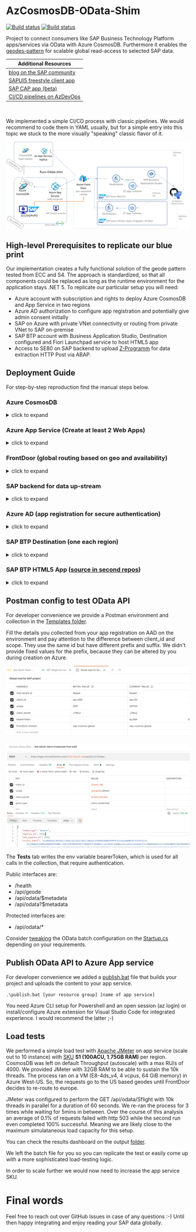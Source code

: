 # AzCosmosDB-OData-Shim

[![Build status](https://dev.azure.com/mapankra/CosmosDB%20OData%20SAP%20umbrella/_apis/build/status/Build%20OData%20Shim)](https://dev.azure.com/mapankra/CosmosDB%20OData%20SAP%20umbrella/_build/latest?definitionId=14)
[![Build status](https://vsrm.dev.azure.com/mapankra/_apis/public/Release/badge/cf76d14c-d6ac-4c79-90d3-5c289a7b68c2/2/3)](https://dev.azure.com/mapankra/CosmosDB%20OData%20SAP%20umbrella/_release/latest?releaseId=17)

Project to connect consumers like SAP Business Technology Platform apps/services via OData with Azure CosmosDB. Furthermore it enables the [geodes-pattern](https://docs.microsoft.com/en-us/azure/architecture/patterns/geodes) for scalable global read-access to selected SAP data.

Additional Resources |
--- |
[blog on the SAP community](https://blogs.sap.com/2021/06/11/sap-where-can-i-get-toilet-paper-an-implementation-of-the-geodes-pattern-with-s4-btp-and-azure-cosmosdb/) |
[SAPUI5 freestyle client app](https://github.com/MartinPankraz/SAPUI5-CosmosDB-umbrella) |
[SAP CAP app (beta)](https://github.com/MartinPankraz/sap-cap-cosmos-app) |
[CI/CD pipelines on AzDevOps](https://dev.azure.com/mapankra/CosmosDB%20OData%20SAP%20umbrella) |
<br>

We implemented a simple CI/CD process with classic pipelines. We would recommend to code them in YAML usually, but for a simple entry into this topic we stuck to the more visually "speaking" classic flavor of it.

![geode](images/geode-pattern.png)

## High-level Prerequisites to replicate our blue print

Our implementation creates a fully functional solution of the geode pattern tested from ECC and S4. The approach is standardized, so that all components could be replaced as long as the runtime environment for the application stays .NET 5. To replicate our particular setup you will need:

- Azure account with subscription and rights to deploy Azure CosmosDB and App Service in two regions
- Azure AD authorization to configure app registration and potentially give admin consent initially
- SAP on Azure with private VNet connectivity or routing from private VNet to SAP on-premise
- SAP BTP account with Business Application Studio, Destination configured and Fiori Launchpad service to host HTML5 app
- Access to SE80 on SAP backend to upload [Z-Programm](ZDemoFrontDoorReport.abap) for data extraction HTTP Post via ABAP.

## Deployment Guide
For step-by-step reproduction find the manual steps below.

### Azure CosmosDB
<details>
<summary>click to expand</summary>

We need at least two instance of Cosmos to verify global access. We configure global read and primary region write to avoid concurrent locking challenges in our blue print. Going forward you might want to think about global write too. In our case SAP backend will always override what is in Cosmos if there is a race condition.

Choose CosmosDB with Core SQL API
#### Basics
- Provide required fields and pay attention to your primary region choice.
- Choose capacity mode Provisioned Throughput to allow multi-region setup
#### Global Distribution
- Keep Geo-Redundancy disabled (we will add regions later)
- Multi-Region Writed disabled (check first section for reasoning)
#### Networking (private VNet required)
- Configure Private endpoint to make Cosmos only accessible from your private VNet that "knows" SAP
#### Backup and Encryption
- Configure as you wish. 

Wait for provisioning to finish.

#### Configure Cosmos Settings
- Replicate data globally -> add read regions as per your needs
- Default Consistency -> Understand your consistency choice and its impact on global read
- Firewall and virtual networks -> familiarize with settings to understand connectivity issues going forward. Allow access from Azure Portal and possibly from your admin ip to begin with. Ultimately your VPN or ExpressRoute connection should be leveraged over your private Azure VNet. In our case we are communication over a P2S VPN with Azure.
- Private Endpoint Connections -> Add a private endpoint for each private VNet in each region, where you are running Cosmos. Meaning you would need additional VNets to achieve private routing.
- Keys -> note down the primary key and URI for your appsettings.json.

#### Hosts file settings for local development
Since you protected your CosmosDB via its built-in firewall, private VNet and potentially a VPN, you need to make sure that you can reach it from your dev environment. In my case I added two entries to my hosts file (C:\Windows\System32\drivers\etc\hosts) to resolve the private endpoints on Azure from my P2S VPN connection.

```
10.---.--.14 sap-cosmos-sql.privatelink.documents.azure.com sap-cosmos-sql.documents.azure.com
10.---.--.15 sap-cosmos-sql-westeurope.privatelink.documents.azure.com sap-cosmos-sql-westeurope.documents.azure.com
```
You can collect your specific values from the generated Azure Private DNS Zone, that was created when you configured your private endpoints.

![dns](images/dns.png)
</details>

### Azure App Service (Create at least 2 Web Apps)
<details>
<summary>click to expand</summary>

- Instance Details -> Publish Code
- Runtime Stack -> .Net 5
- OS according to your needs. We ran on Windows during our implementation.
- Region -> match your CosmosDB instances (in our case West Europe and West US)
- App Service Plan (SKU) -> can be anything that supports SSL (currently default B1 for instance)

#### Configure App Service
- Essentials -> Health Check -> Enable and put path `/health`
##### Settings
- Networking -> Configure VNet integration with the related VNets where Cosmos private endpoints sit. Be aware you will need enough space for an additional empty subnet.

For the additional app settings you might want to consider to apply [ARM templates](https://docs.microsoft.com/de-de/azure/templates/microsoft.web/sites/config-appsettings?tabs=json) and [CI/CD](https://docs.microsoft.com/en-us/azure/azure-resource-manager/templates/add-template-to-azure-pipelines) for transparent and consisten rollout. To get started with only a few instances doing it manually will suffice.

App Setting | Value
--- | --- 
geode-name | your location
WEBSITE_VNET_ROUTE_ALL | 1
Modules:CosmosConfig:CollectionId | sflight
Modules:CosmosConfig:DatabaseId | saps4
Modules:CosmosConfig:Endpoint | https://[your domain].documents.azure.com:443/
Modules:CosmosConfig:Key | your cosmos primary key
RewriteModule:NewRoute | rewrite route to map odata context from app service to front door
AzureAd:Audience | your AAD app registration client id
AzureAd:ClientId | your AAD app registration client id
AzureAd:Instance | https://login.microsoftonline.com/
AzureAd:TenantId | your AAD tenant id

The **geode-name** will be used to be able to trace-back easily from where our requests were served. The routing param ensures that all traffic leaving app service stays on the private VNet, so that it will use the private endpoint of CosmosDB. Otherwise you will see Firewall hits on Cosmos.

</details>

### FrontDoor (global routing based on geo and availability)
<details>
<summary>click to expand</summary>

- Create a resource in any resource group on Azure.
- Fill your desired front-end domain, Session Affinity disabled, WAF disabled
- Add a backend pool with our two azure app service backends (keep defaults "priority" 1 and "weight" 50), fill /health as health probe, https, Probe method HEAD, keep rest as is
- Add routing rule and keep rule defaults as is (pattern match on /* etc.)

Once provisioned pickup Frontend host URL for SAP BTP Destination setup later on.
</details>

### SAP backend for data up-stream
<details>
<summary>click to expand</summary>

- Create a destination named "AzureFrontDoor" for external https connections on **SM59** in your ABAP system
- Fill your FrontDoor address (yourdomain.azurefd.net) and port 443. Alternatively you could fill your private CosmosDB connectivity details and connect directly. The [ABAP SDK for Azure](https://github.com/microsoft/ABAP-SDK-for-Azure) could give you head start doing that. We advise **against** it, because the geode pattern would be bypassed. FrontDoor ensures that you reach the closest App Service and CosmosDB instance that is available.
- Set SSL active and maintain cert-list for Azure SSL certificates. You can do that from transaction **STRUST**. The certificate chain can be exported from any browser when you try to hit your FrontDoor domain and then inspect the certificates. You need to import the whole chain. While writing this doc that was:

    ![fd-cert-chain](images/fd-cert-chain.png)

- Once finished you should make the connection test from SM59 and see http 404 as response. When the process on STRUST was not successfull you will get an SSL handshake error here.
- Repeat the process for destination "AzureADLogin"
- Fill your AD login endpoint login.microsoftonline.com, port 443 and Path prefix: /[your AAD tenant id]/oauth2/v2.0/token
- Activate SSL and check **STRUST** once more if connection test fails

- Create an ABAP program on **SE80** based on the code in [ZDemoFrontDoorReport.abap](ZDemoFrontDoorReport.abap). It will leverage the popular demo data set SFlight.

*Note:*
I highly recommend checking the API calls through Postman first, because the http log on the SAP app server can be tedious. If you need to troubleshoot on SAP you would need to activate http trace info on SMICM, lock your work process on SAPGUI through SE38 (RSTRC000), navigate within that same session to SE80, trigger your progamm, go back to RSTRC000 and release your workpress and finally check the trace file on ST11 for your previously locked work process number.

</details>

### Azure AD (app registration for secure authentication)
<details>
<summary>click to expand</summary>

For simplicity we are configuring the OAuth2 Client Credentials Grant flow. Of course, you could adapt this to any other SAP CloudFoundry Destination supported flow, or replace the need for destination through SAP Cloud SDK or even other apps that integrate with Azure AD like SAP Identity Authentication Service etc.

- Create a new app registration to secure the Cosmos OData shim API exposed by Azure App Service.
- Overview -> note down the application (client) id, AAD tenant id, application ID URI for your appsettings.json locally, Postman requests and App Service environment variables
- Manage -> Certificate & Secrets -> Generate a secret and note it down (visible only once)
- Manage -> App roles -> Add Sflight (Allows access to Sfligh objects), add Reader (Allow app to read from Cosmos) and add Writer (Allow access to write to Cosmos). Those roles are refrenced on the [code](GenericODataWebAPI/Controllers/SflightController.cs)
- Manage -> API permissions -> Add permissions for just created roles and give admin consent. In case admin consent is hard to get and you are in a trial or PoC scenario, you could use a [free Azure subscription](https://azure.microsoft.com/free/) and register your app with that AAD even though the resources actually run in another subscription. Delegated permissions might get you around admin consent too, but require a more complex setup.

</details>

### SAP BTP Destination (one each region)
<details>
<summary>click to expand</summary>

Create a destination named "AzureCosmosDB" on subaccount level on your BTP cockpit (in our case one for west europe and for west us)

Property | Value
--- | --- 
`URL` | [your FrontDoor domain].azurefd.net
`Proxy Type` | Internet
`Authentication` | OAuth2ClientCredentials
`Client ID` | api://[Your app registration id in AAD]
`Client Secret` | the secret you generated in your app registration
`Token Service URL` | https://login.microsoftonline.com/[your AAD tenant id]/oauth2/v2.0/token


#### Additional Properties
Property | Value
--- | --- 
`HTML5.DynamicDestination` | value true
`scope` | "Your app registration id in AAD" (same as Client ID) **without** "api://" at the beginning **and** with suffix `/.default` at the end.
`WebIDEEnabled` | true
`WebIDEUsage` | odata_abap

</details>

### SAP BTP HTML5 App ([source in second repos](https://github.com/MartinPankraz/SAPUI5-CosmosDB-umbrella))
<details>
<summary>click to expand</summary>

Find the source for the consuming SAPUI5 app [here](https://github.com/MartinPankraz/SAPUI5-CosmosDB-umbrella).

- clone from GitHub and run in Business Application Studio with npm start or right click the webapp folder -> preview application
- build and deploy to cloud foundry the [usual way](https://developers.sap.com/tutorials/appstudio-sapui5-create.html#294b8b1d-0791-4e31-b9b1-525e533557c0)
- To be able to consume the HTML5 app you need to add a hosting service. We choose the SAP Fiori Launchpad service.

    ![ui5-app-screen](images/ui5-app-screen.png)

</details>

## Postman config to test OData API

For developer convenience we provide a Postman environment and collection in the [Templates folder](Templates).

Fill the details you collected from your app registration on AAD on the environment and pay attention to the difference between client_id and scope. They use the same id but have different prefix and suffix. We didn't provide fixed values for the prefix, because they can be altered by you during creation on Azure.

![pm-env](images/pm-env.png)

![pm-collection](images/pm-collection.png)

The **Tests** tab writes the env variable bearerToken, which is used for all calls in the collection, that require authentication.

Public interfaces are:

- /health
- /api/geode
- /api/odata/$metadata
- /api/odata?$metadata

Protected interfaces are:

- /api/odata/*

Consider [tweaking](https://docs.microsoft.com/en-us/odata/webapi/batch) the OData batch configuration on the [Startup.cs](GenericODataWebAPI/Startup.cs) depending on your requirements.

## Publish OData API to Azure App service

For developer convenience we added a [publish.bat](publish.bat) file that builds your project and uploads the content to your app service.
```
.\publish.bat [your resource group] [name of app service]
```
You need Azure CLI setup for Powershell and an open session (az login) or install/configure Azure extension for Visual Studio Code for integrated experience. I would recommend the latter ;-)

## Load tests
We performed a simple load test with [Apache JMeter](https://jmeter.apache.org/) on app service (scale out to 10 instance) with [SKU](https://docs.microsoft.com/en-us/azure/app-service/overview-hosting-plans) **S1 (100ACU, 1.75GB RAM)** per region. CosmosDB was left on default Throughput (autoscale) with a max RU/s of 4000. We provided JMeter with 32GB RAM to be able to sustain the 10k threads. The process ran on a VM (E8-4ds_v4, 4 vcpus, 64 GiB memory) in Azure West-US. So, the requests go to the US based geodes until FrontDoor decides to re-route to europe.

JMeter was configured to perform the GET /api/odata/Sflight with 10k threads in parallel for a duration of 60 seconds. We re-ran the process for 3 times while waiting for 5mins in between. Over the course of this analysis an average of 0.1% of requests failed with http 503 while the second run even completed 100% successful. Meaning we are likely close to the maximum simulataneous load capacity for this setup.

You can check the results dashboard on the output [folder](Test/Output/index.html).

We left the batch file for you so you can replicate the test or easily come up with a more sophisticated load-testing logic.

In order to scale further we would now need to increase the app service SKU.

# Final words

Feel free to reach out over GitHub Issues in case of any questions :-) Until then happy integrating and enjoy reading your SAP data globally.
